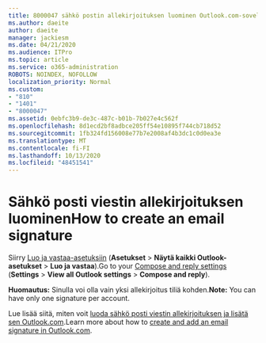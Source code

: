 ```yaml
---
title: 8000047 sähkö postin allekirjoituksen luominen Outlook.com-sovelluksessa
ms.author: daeite
author: daeite
manager: jackiesm
ms.date: 04/21/2020
ms.audience: ITPro
ms.topic: article
ms.service: o365-administration
ROBOTS: NOINDEX, NOFOLLOW
localization_priority: Normal
ms.custom:
- "810"
- "1401"
- "8000047"
ms.assetid: 0ebfc3b9-de3c-487c-b01b-7b027e4c562f
ms.openlocfilehash: 8d1ecd2bf8adbce205ff54e10895f744cb718d52
ms.sourcegitcommit: 1fb324fd156008e77b7e2008af4b3dc1c0d0ea3e
ms.translationtype: MT
ms.contentlocale: fi-FI
ms.lasthandoff: 10/13/2020
ms.locfileid: "48451541"
---
```

# <a name="how-to-create-an-email-signature"></a><span data-ttu-id="064b3-102">Sähkö posti viestin allekirjoituksen luominen</span><span class="sxs-lookup"><span data-stu-id="064b3-102">How to create an email signature</span></span>

<span data-ttu-id="064b3-103">Siirry [Luo ja vastaa-asetuksiin](https://go.microsoft.com/fwlink/?linkid=2006164) (**Asetukset** \> **Näytä kaikki Outlook-asetukset** \> **Luo ja vastaa**).</span><span class="sxs-lookup"><span data-stu-id="064b3-103">Go to your [Compose and reply settings](https://go.microsoft.com/fwlink/?linkid=2006164) (**Settings** \> **View all Outlook settings** \> **Compose and reply**).</span></span>
  
 <span data-ttu-id="064b3-104">**Huomautus:** Sinulla voi olla vain yksi allekirjoitus tiliä kohden.</span><span class="sxs-lookup"><span data-stu-id="064b3-104">**Note:** You can have only one signature per account.</span></span>
  
<span data-ttu-id="064b3-105">Lue lisää siitä, miten voit [luoda sähkö posti viestin allekirjoituksen ja lisätä sen Outlook.com](https://support.office.com/article/776d9006-abdf-444e-b5b7-a61821dff034?wt.mc_id=Office_Outlook_com_Alchemy).</span><span class="sxs-lookup"><span data-stu-id="064b3-105">Learn more about how to [create and add an email signature in Outlook.com](https://support.office.com/article/776d9006-abdf-444e-b5b7-a61821dff034?wt.mc_id=Office_Outlook_com_Alchemy).</span></span>

